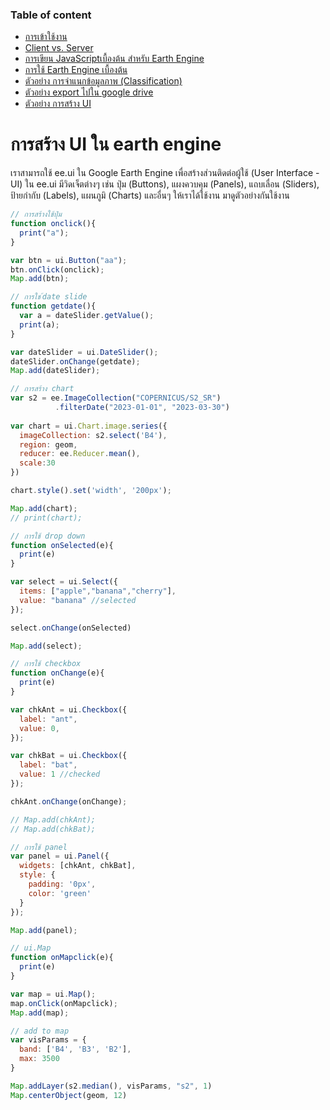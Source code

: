 ### Table of content
* [การเข้าใช้งาน](#การเข้าใช้งาน)
* [Client vs. Server](./0_client_vs_server.md)
* [การเขียน JavaScriptเบื้องต้น สำหรับ Earth Engine](./1_JavaScript.md)
* [การใช้ Earth Engine เบื้องต้น](./2_GEE_basic.md)
* [ตัวอย่าง การจำแนกข้อมูลภาพ (Classification)](./3_Classification.md)
* [ตัวอย่าง export ไปใน google drive](./4_export.md)
* [ตัวอย่าง การสร้าง UI](./5_ui.md)

###
# การสร้าง UI ใน earth engine
เราสามารถใช้ ee.ui ใน Google Earth Engine เพื่อสร้างส่วนติดต่อผู้ใช้ (User Interface - UI)  ใน ee.ui มีวิดเจ็ตต่างๆ เช่น ปุ่ม (Buttons), แผงควบคุม (Panels), แถบเลื่อน (Sliders), ป้ายกำกับ (Labels), แผนภูมิ (Charts) และอื่นๆ ให้เราได้ใช้งาน มาดูตัวอย่างกันใช้งาน

```js
// การสร้างใช้ปุ่ม 
function onclick(){
  print("a");
}

var btn = ui.Button("aa");
btn.onClick(onclick);
Map.add(btn);
```

```js
// การใช ้date slide
function getdate(){
  var a = dateSlider.getValue();
  print(a);
}

var dateSlider = ui.DateSlider();
dateSlider.onChange(getdate);
Map.add(dateSlider);
```


```js
// การสร้าง chart
var s2 = ee.ImageCollection("COPERNICUS/S2_SR")
          .filterDate("2023-01-01", "2023-03-30")
          
var chart = ui.Chart.image.series({
  imageCollection: s2.select('B4'), 
  region: geom, 
  reducer: ee.Reducer.mean(), 
  scale:30
})

chart.style().set('width', '200px');

Map.add(chart);
// print(chart);
```


```js
// การใช้ drop down 
function onSelected(e){
  print(e)
}

var select = ui.Select({
  items: ["apple","banana","cherry"],
  value: "banana" //selected
});

select.onChange(onSelected)

Map.add(select);
```


```js
// การใช้ checkbox 
function onChange(e){
  print(e)
}

var chkAnt = ui.Checkbox({
  label: "ant",
  value: 0,
});

var chkBat = ui.Checkbox({
  label: "bat",
  value: 1 //checked
});

chkAnt.onChange(onChange);

// Map.add(chkAnt);
// Map.add(chkBat);
```


```js
// การใช้ panel
var panel = ui.Panel({
  widgets: [chkAnt, chkBat],
  style: {
    padding: '0px',
    color: 'green'
  }
});

Map.add(panel);
```


```js
// ui.Map
function onMapclick(e){
  print(e)
}

var map = ui.Map();
map.onClick(onMapclick);
Map.add(map);
```

```js
// add to map
var visParams = {
  band: ['B4', 'B3', 'B2'],
  max: 3500
}

Map.addLayer(s2.median(), visParams, "s2", 1)
Map.centerObject(geom, 12)  
```
        

